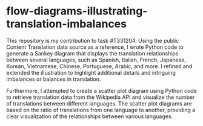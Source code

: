 # flow-diagrams-illustrating-translation-imbalances
This repository is my contribution to task #T331204. Using the public Content Translation data source as a reference, I wrote Python code to generate a Sankey diagram that displays the translation relationships between several languages, such as Spanish, Italian, French, Japanese, Korean, Vietnamese, Chinese, Portuguese, Arabic, and more. I refined and extended the illustration to highlight additional details and intriguing imbalances or balances in translation.

Furthermore, I attempted to create a scatter plot diagram using Python code to retrieve translation data from the Wikipedia API and visualize the number of translations between different languages. The scatter plot diagrams are based on the ratio of translations from one language to another, providing a clear visualization of the relationships between various languages.

